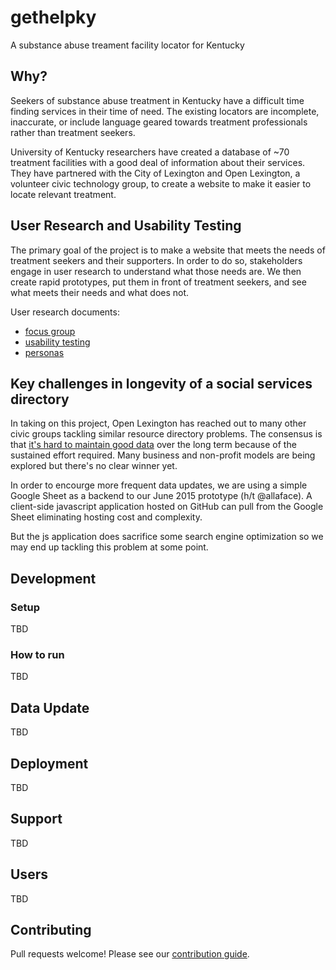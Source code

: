 # gethelpky

A substance abuse treament facility locator for Kentucky

## Why?

Seekers of substance abuse treatment in Kentucky have a difficult time finding
services in their time of need. The existing locators are incomplete, inaccurate,
or include language geared towards treatment professionals rather than
treatment seekers.

University of Kentucky researchers have created a database of ~70 treatment facilities with
a good deal of information about their services. They have partnered with the City
of Lexington and Open Lexington, a volunteer civic technology group, to create
a website to make it easier to locate relevant treatment.

## User Research and Usability Testing

The primary goal of the project is to make a website that meets the needs of treatment
seekers and their supporters. In order to do so, stakeholders engage in user research to understand what
those needs are. We then create rapid prototypes, put them in front of treatment seekers,
and see what meets their needs and what does not.

User research documents:

* [focus group](https://github.com/openlexington/gethelpky/blob/master/uxtesting-focus-group.md)
* [usability testing](https://github.com/openlexington/gethelpky/blob/master/uxtesting-wizard-search.md)
* [personas](https://github.com/openlexington/gethelpky/blob/master/personas.md)

## Key challenges in longevity of a social services directory

In taking on this project, Open Lexington has reached out to many other civic groups tackling similar
resource directory problems. The consensus is that [it's hard to maintain good data](http://erikschwartz.net/2015-05-20-n00bs-guide-to-community-resource-directories/) over the long term because of the sustained effort required. Many business and non-profit models are being explored but there's no clear winner yet.

In order to encourge more frequent data updates, we are using a simple Google Sheet as a backend to our
June 2015 prototype (h/t @allaface). A client-side javascript application hosted on GitHub can pull from the Google Sheet
eliminating hosting cost and complexity.

But the js application does sacrifice some search engine optimization so we may end up tackling this problem at
some point.

## Development

### Setup

TBD

### How to run

TBD

## Data Update

TBD

## Deployment

TBD

## Support

TBD

## Users

TBD

## Contributing

Pull requests welcome! Please see our [contribution guide](CONTRIBUTING.md).
